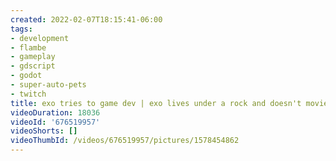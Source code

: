 ```yaml
---
created: 2022-02-07T18:15:41-06:00
tags:
- development
- flambe
- gameplay
- gdscript
- godot
- super-auto-pets
- twitch
title: exo tries to game dev | exo lives under a rock and doesn't movie
videoDuration: 18036
videoId: '676519957'
videoShorts: []
videoThumbId: /videos/676519957/pictures/1578454862
---
```


